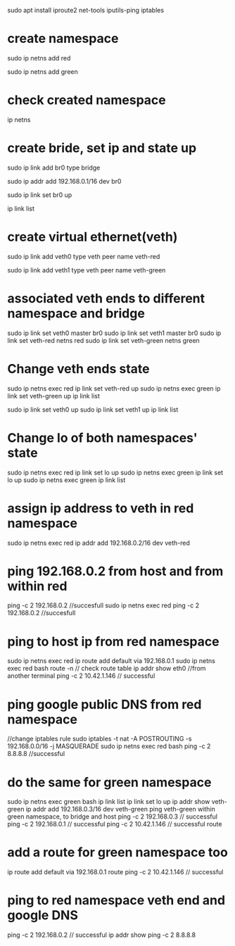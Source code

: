 sudo apt install iproute2 net-tools iputils-ping iptables

# create namespace
sudo ip netns add red

sudo ip netns add green

# check created namespace
ip netns

# create bride, set ip and state up
sudo ip link add br0 type bridge

sudo ip addr add 192.168.0.1/16 dev br0

sudo ip link set br0 up

ip link list

# create virtual ethernet(veth)
sudo ip link add veth0 type veth peer name veth-red

sudo ip link add veth1 type veth peer name veth-green

# associated veth ends to different namespace and bridge
sudo ip link set veth0 master br0
sudo ip link set veth1 master br0
sudo ip link set veth-red netns red
sudo ip link set veth-green netns green

# Change veth ends state
sudo ip netns exec red ip link set veth-red up
sudo ip netns exec green ip link set veth-green up
ip link list

sudo ip link set veth0 up
sudo ip link set veth1 up
ip link list

# Change lo of both namespaces' state
sudo ip netns exec red ip link set lo up
sudo ip netns exec green ip link set lo up
sudo ip netns exec green ip link list

# assign ip address to veth in red namespace
sudo ip netns exec red ip addr add 192.168.0.2/16 dev veth-red

# ping 192.168.0.2 from host and from within red
ping -c 2 192.168.0.2 //succesfull 
sudo ip netns exec red ping -c 2 192.168.0.2 //succesfull
# ping to host ip from red namespace
sudo ip netns exec red ip route add default via 192.168.0.1
sudo ip netns exec red bash
route -n // check route table
ip addr show eth0 //from another terminal
ping -c 2 10.42.1.146 // successful

# ping google public DNS from red namespace
//change iptables rule sudo iptables -t nat -A POSTROUTING -s 192.168.0.0/16 -j MASQUERADE
sudo ip netns exec red bash
ping -c 2 8.8.8.8 //successful

# do the same for green namespace
sudo ip netns exec green bash
ip link list
ip link set lo up
ip addr show veth-green
ip addr add 192.168.0.3/16 dev veth-green
ping veth-green within green namespace, to bridge and host
ping -c 2 192.168.0.3 // successful
ping -c 2 192.168.0.1 // successful
ping -c 2 10.42.1.146 // successful
route

# add a route for green namespace too
ip route add default via 192.168.0.1 route
ping -c 2 10.42.1.146 // successful

# ping to red namespace veth end and google DNS
ping -c 2 192.168.0.2 // successful
ip addr show
ping -c 2 8.8.8.8

